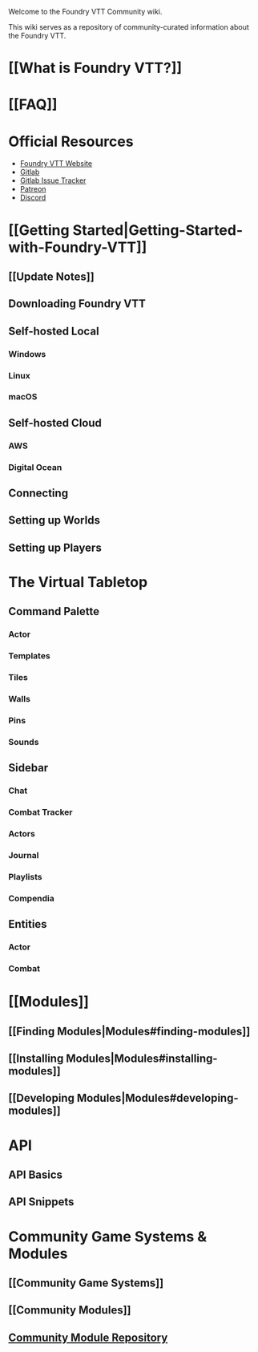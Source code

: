 Welcome to the Foundry VTT Community wiki.

This wiki serves as a repository of community-curated information about the Foundry VTT.

# [[What is Foundry VTT?]]

# [[FAQ]]

# Official Resources
* [Foundry VTT Website](http://foundryvtt.com/)
* [Gitlab](https://gitlab.com/foundrynet)
* [Gitlab Issue Tracker](https://gitlab.com/foundrynet/foundryvtt/-/boards?milestone_title=No+Milestone&)
* [Patreon](https://www.patreon.com/foundryvtt/overview)
* [Discord](https://discordapp.com/invite/DDBZUDf)

# [[Getting Started|Getting-Started-with-Foundry-VTT]]

## [[Update Notes]]

## Downloading Foundry VTT

## Self-hosted Local

### Windows

### Linux

### macOS

## Self-hosted Cloud

### AWS

### Digital Ocean

## Connecting

## Setting up Worlds

## Setting up Players

# The Virtual Tabletop

## Command Palette

### Actor

### Templates

### Tiles

### Walls

### Pins

### Sounds

## Sidebar

### Chat

### Combat Tracker

### Actors

### Journal

### Playlists

### Compendia

## Entities

### Actor

### Combat

# [[Modules]]
## [[Finding Modules|Modules#finding-modules]]
## [[Installing Modules|Modules#installing-modules]]
## [[Developing Modules|Modules#developing-modules]]

# API

## API Basics

## API Snippets

# Community Game Systems & Modules
## [[Community Game Systems]]
## [[Community Modules]]
## [Community Module Repository](https://github.com/foundry-vtt-community/modules)
